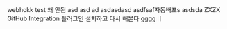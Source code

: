 webhokk test
왜 안됨
asd
asd
ad
asdasdasd
asdfsaf자동배포s
asdsda
ZXZX
GitHub Integration 플러그인 설치하고 다시 해본다
gggg
ㅣ
